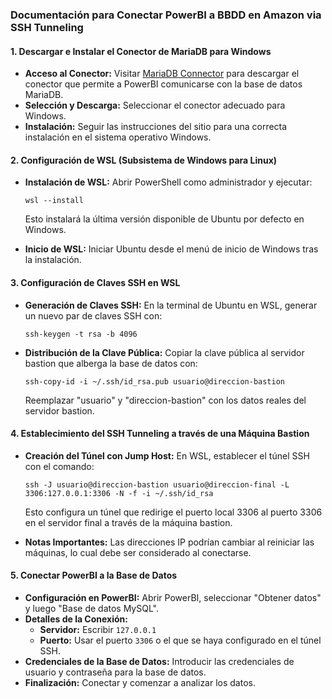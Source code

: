 ### Documentación para Conectar PowerBI a BBDD en Amazon via SSH Tunneling

#### 1. Descargar e Instalar el Conector de MariaDB para Windows

-   **Acceso al Conector:** Visitar [MariaDB Connector](https://mariadb.com/downloads/connectors/) para descargar el conector que permite a PowerBI comunicarse con la base de datos MariaDB.
-   **Selección y Descarga:** Seleccionar el conector adecuado para Windows.
-   **Instalación:** Seguir las instrucciones del sitio para una correcta instalación en el sistema operativo Windows.

#### 2. Configuración de WSL (Subsistema de Windows para Linux)

-   **Instalación de WSL:** Abrir PowerShell como administrador y ejecutar:
    
    
    `wsl --install` 
    
    Esto instalará la última versión disponible de Ubuntu por defecto en Windows.
-   **Inicio de WSL:** Iniciar Ubuntu desde el menú de inicio de Windows tras la instalación.

#### 3. Configuración de Claves SSH en WSL

-   **Generación de Claves SSH:** En la terminal de Ubuntu en WSL, generar un nuevo par de claves SSH con:
    
    `ssh-keygen -t rsa -b 4096` 
    
-   **Distribución de la Clave Pública:** Copiar la clave pública al servidor bastion que alberga la base de datos con:
    
    `ssh-copy-id -i ~/.ssh/id_rsa.pub usuario@direccion-bastion` 
    
    Reemplazar "usuario" y "direccion-bastion" con los datos reales del servidor bastion.

#### 4. Establecimiento del SSH Tunneling a través de una Máquina Bastion

-   **Creación del Túnel con Jump Host:** En WSL, establecer el túnel SSH con el comando:
    
    `ssh -J usuario@direccion-bastion usuario@direccion-final -L 3306:127.0.0.1:3306 -N -f -i ~/.ssh/id_rsa` 
    
    Esto configura un túnel que redirige el puerto local 3306 al puerto 3306 en el servidor final a través de la máquina bastion.
-   **Notas Importantes:** Las direcciones IP podrían cambiar al reiniciar las máquinas, lo cual debe ser considerado al conectarse.

#### 5. Conectar PowerBI a la Base de Datos

-   **Configuración en PowerBI:** Abrir PowerBI, seleccionar "Obtener datos" y luego "Base de datos MySQL".
-   **Detalles de la Conexión:**
    -   **Servidor:** Escribir `127.0.0.1`
    -   **Puerto:** Usar el puerto `3306` o el que se haya configurado en el túnel SSH.
-   **Credenciales de la Base de Datos:** Introducir las credenciales de usuario y contraseña para la base de datos.
-   **Finalización:** Conectar y comenzar a analizar los datos.
